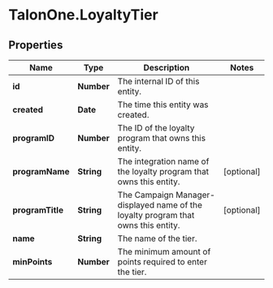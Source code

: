 # TalonOne.LoyaltyTier

## Properties

Name | Type | Description | Notes
------------ | ------------- | ------------- | -------------
**id** | **Number** | The internal ID of this entity. | 
**created** | **Date** | The time this entity was created. | 
**programID** | **Number** | The ID of the loyalty program that owns this entity. | 
**programName** | **String** | The integration name of the loyalty program that owns this entity. | [optional] 
**programTitle** | **String** | The Campaign Manager-displayed name of the loyalty program that owns this entity. | [optional] 
**name** | **String** | The name of the tier. | 
**minPoints** | **Number** | The minimum amount of points required to enter the tier. | 


